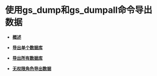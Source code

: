 # 使用gs\_dump和gs\_dumpall命令导出数据

-   **[概述](概述-5.md)**  

-   **[导出单个数据库](导出单个数据库.md)**  

-   **[导出所有数据库](导出所有数据库.md)**  

-   **[无权限角色导出数据](无权限角色导出数据.md)**  


